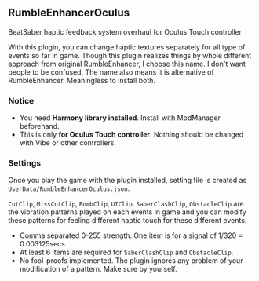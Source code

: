 ## RumbleEnhancerOculus

BeatSaber haptic feedback system overhaul for Oculus Touch controller

With this plugin, you can change haptic textures separately for all type of events so far in game.
Though this plugin realizes things by whole different approach from original RumbleEnhancer, I choose this name. I don't want people to be confused. The name also means it is alternative of RumbleEnhancer. Meaningless to install both.

### Notice

- You need **Harmony library installed**. Install with ModManager beforehand. 
- This is only **for Oculus Touch controller**. Nothing should be changed with Vibe or other controllers.


### Settings

Once you play the game with the plugin installed, setting file is created as `UserData/RumbleEnhancerOculus.json`.

`CutClip`, `MissCutClip`, `BombClip`, `UIClip`, `SaberClashClip`, `ObstacleClip` are the vibration patterns played on each events in game and you can modify these patterns for feeling different haptic touch for these different events.  

- Comma separated 0-255 strength. One item is for a signal of 1/320 = 0.003125secs
- At least 6 items are required for `SaberClashClip` and `ObstacleClip`.
- No fool-proofs implemented. The plugin ignores any problem of your modification of a pattern. Make sure by yourself.
